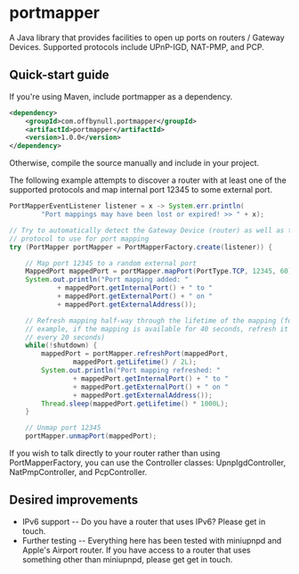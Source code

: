 portmapper
==========

A Java library that provides facilities to open up ports on routers / Gateway Devices. Supported protocols include UPnP-IGD, NAT-PMP, and PCP.

## Quick-start guide

If you're using Maven, include portmapper as a dependency.

```xml
<dependency>
    <groupId>com.offbynull.portmapper</groupId>
    <artifactId>portmapper</artifactId>
    <version>1.0.0</version>
</dependency>
```

Otherwise, compile the source manually and include in your project.


The following example attempts to discover a router with at least one of the supported protocols and map internal port 12345 to some external port.

```java
PortMapperEventListener listener = x -> System.err.println(
        "Port mappings may have been lost or expired! >> " + x);

// Try to automatically detect the Gateway Device (router) as well as the
// protocol to use for port mapping
try (PortMapper portMapper = PortMapperFactory.create(listener)) {

    // Map port 12345 to a random external port
    MappedPort mappedPort = portMapper.mapPort(PortType.TCP, 12345, 60);
    System.out.println("Port mapping added: "
            + mappedPort.getInternalPort() + " to "
            + mappedPort.getExternalPort() + " on "
            + mappedPort.getExternalAddress());

    // Refresh mapping half-way through the lifetime of the mapping (for
    // example, if the mapping is available for 40 seconds, refresh it 
    // every 20 seconds)
    while(!shutdown) {
        mappedPort = portMapper.refreshPort(mappedPort,
                mappedPort.getLifetime() / 2L);
        System.out.println("Port mapping refreshed: "
                + mappedPort.getInternalPort() + " to "
                + mappedPort.getExternalPort() + " on "
                + mappedPort.getExternalAddress());
        Thread.sleep(mappedPort.getLifetime() * 1000L);
    }

    // Unmap port 12345
    portMapper.unmapPort(mappedPort);
```

If you wish to talk directly to your router rather than using PortMapperFactory, you can use the Controller classes: UpnpIgdController, NatPmpController, and PcpController.

## Desired improvements

* IPv6 support -- Do you have a router that uses IPv6? Please get in touch.
* Further testing -- Everything here has been tested with miniupnpd and Apple's Airport router. If you have access to a router that uses something other than miniupnpd, please get get in touch.